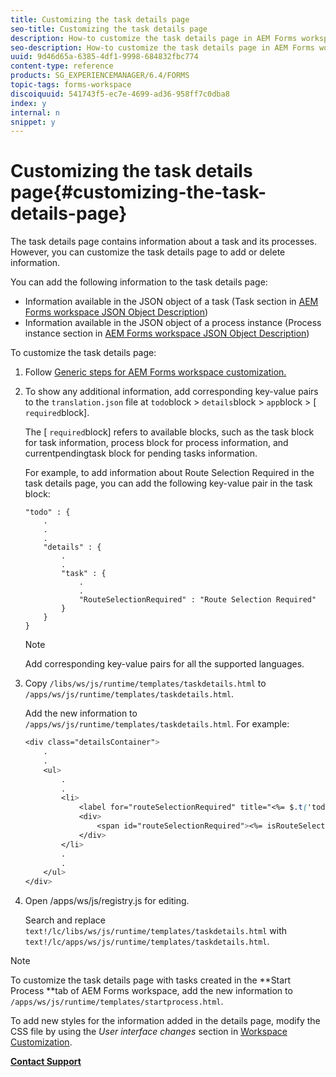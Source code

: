 ```yaml
---
title: Customizing the task details page
seo-title: Customizing the task details page
description: How-to customize the task details page in AEM Forms workspace to modify the default information displayed about a task.
seo-description: How-to customize the task details page in AEM Forms workspace to modify the default information displayed about a task.
uuid: 9d46d65a-6385-4df1-9998-684832fbc774
content-type: reference
products: SG_EXPERIENCEMANAGER/6.4/FORMS
topic-tags: forms-workspace
discoiquuid: 541743f5-ec7e-4699-ad36-958ff7c0dba8
index: y
internal: n
snippet: y
---
```


# Customizing the task details page{#customizing-the-task-details-page}

The task details page contains information about a task and its processes. However, you can customize the task details page to add or delete information.

You can add the following information to the task details page:

* Information available in the JSON object of a task (Task section in [AEM Forms workspace JSON Object Description](../../forms/using/html-workspace-json-object-description.md))
* Information available in the JSON object of a process instance (Process instance section in [AEM Forms workspace JSON Object Description](../../forms/using/html-workspace-json-object-description.md))

To customize the task details page:

1. Follow [Generic steps for AEM Forms workspace customization.](../../forms/using/generic-steps-html-workspace-customization.md)
1. To show any additional information, add corresponding key-value pairs to the `translation.json` file at `todo`block > `details`block > `app`block > [ `required`block].

   The [ `required`block] refers to available blocks, such as the task block for task information, process block for process information, and currentpendingtask block for pending tasks information.

   For example, to add information about Route Selection Required in the task details page, you can add the following key-value pair in the task block:

   ```
   "todo" : {
       .
       .
       .
       "details" : {
           .
           .
           "task" : {
               .
               .
               "RouteSelectionRequired" : "Route Selection Required"
           }
       }
   }
   ```

   >[!NOTE]
   >
   >Add corresponding key-value pairs for all the supported languages.

1. Copy `/libs/ws/js/runtime/templates/taskdetails.html` to `/apps/ws/js/runtime/templates/taskdetails.html`.

   Add the new information to `/apps/ws/js/runtime/templates/taskdetails.html`. For example:

   ```css
   <div class="detailsContainer">
       .
       .
       <ul>
           .
           .
           <li>
               <label for="routeSelectionRequired" title="<%= $.t('todo.details.task.RouteSelectionRequired')%>"><%= $.t('todo.details.task.RouteSelectionRequired')%></label>
               <div>
                   <span id="routeSelectionRequired"><%= isRouteSelectionRequired != null ? isRouteSelectionRequired : ''%></span>
               </div>
           </li>
           .
           .
       </ul>
   </div>
   ```

1. Open /apps/ws/js/registry.js for editing.

   Search and replace `text!/lc/libs/ws/js/runtime/templates/taskdetails.html` with `text!/lc/apps/ws/js/runtime/templates/taskdetails.html`.

>[!NOTE]
>
>To customize the task details page with tasks created in the **Start Process **tab of AEM Forms workspace, add the new information to `/apps/ws/js/runtime/templates/startprocess.html`.
>
>To add new styles for the information added in the details page, modify the CSS file by using the *User interface changes* section in [Workspace Customization](../../forms/using/changing-locale-user-interface.md#main-pars-header-3).

[**Contact Support**](https://www.adobe.com/account/sign-in.supportportal.html)
